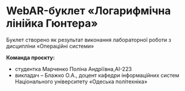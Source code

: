 # WebAR-буклет «Логарифмічна лінійка Гюнтера»
Буклет створено як результат виконання лабораторної роботи з дисципліни
«Операційні системи»

**Команда проєкту:**
- студентка Марченко Поліна Андріївна,АІ-223
- викладач – Блажко О.А., доцент кафедри інформаційних систем Національного університету «Одеська політехніка»

